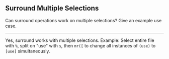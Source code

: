 ## Surround Multiple Selections

Can surround operations work on multiple selections? Give an example use case.

---

Yes, surround works with multiple selections. Example: Select entire file with `%`, split on "use" with `s`, then `mr([` to change all instances of `(use)` to `[use]` simultaneously.


